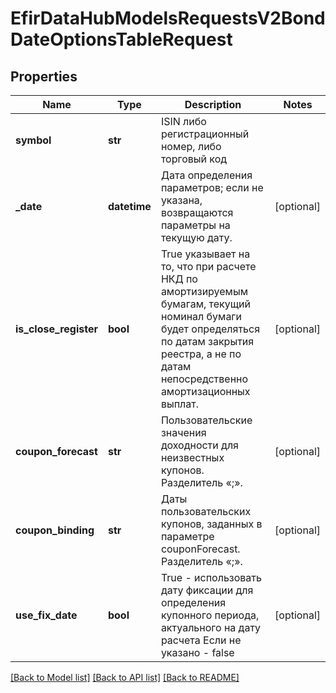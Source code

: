 # EfirDataHubModelsRequestsV2BondDateOptionsTableRequest

## Properties
Name | Type | Description | Notes
------------ | ------------- | ------------- | -------------
**symbol** | **str** | ISIN либо регистрационный номер, либо торговый код | 
**_date** | **datetime** | Дата определения параметров; если не указана, возвращаются параметры на текущую дату. | [optional] 
**is_close_register** | **bool** | True указывает на то, что при расчете НКД по амортизируемым бумагам, текущий номинал бумаги будет определяться по датам закрытия реестра, а не по датам непосредственно амортизационных выплат. | [optional] 
**coupon_forecast** | **str** | Пользовательские значения доходности для неизвестных купонов. Разделитель «;». | [optional] 
**coupon_binding** | **str** | Даты пользовательских купонов, заданных в параметре couponForecast. Разделитель «;». | [optional] 
**use_fix_date** | **bool** | True - использовать дату фиксации для определения купонного периода, актуального на дату расчета  Если не указано - false | [optional] 

[[Back to Model list]](../README.md#documentation-for-models) [[Back to API list]](../README.md#documentation-for-api-endpoints) [[Back to README]](../README.md)

